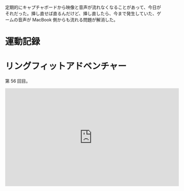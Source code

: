 定期的にキャプチャボードから映像と音声が流れなくなることがあって、今日がそれだった。挿し直せば直るんだけど、挿し直したら、今まで発生していた、ゲームの音声が MacBook 側からも流れる問題が解消した。



# 運動記録
# リングフィットアドベンチャー
第 56 回目。

<iframe width="560" height="315" src="https://www.youtube.com/embed/yT4maHiuj0g" frameborder="0" allow="accelerometer; autoplay; clipboard-write; encrypted-media; gyroscope; picture-in-picture" allowfullscreen></iframe>
